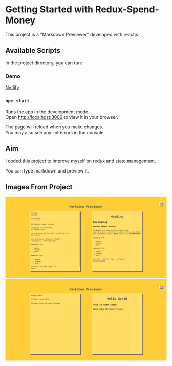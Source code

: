 # Getting Started with Redux-Spend-Money

This project is a "Markdown Previewer" developed with reactjs

## Available Scripts

In the project directory, you can run:

### Demo

[Netlify](https://screenmd.netlify.app)

### `npm start`

Runs the app in the development mode.\
Open [http://localhost:3000](http://localhost:3000) to view it in your browser.

The page will reload when you make changes.\
You may also see any lint errors in the console.

## Aim

I coded this project to improve myself on redux and state management.

You can type markdown and preview it.

## Images From Project

![Image 1](/images/1.png?raw=true "First")
![Image 2](/images/2.png?raw=true "Second")
